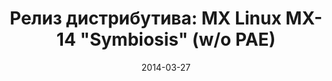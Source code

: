 ---
layout: post
title: "Релиз дистрибутива: MX Linux MX-14 \"Symbiosis\" (w/o PAE)"
date: 2014-03-27   
---